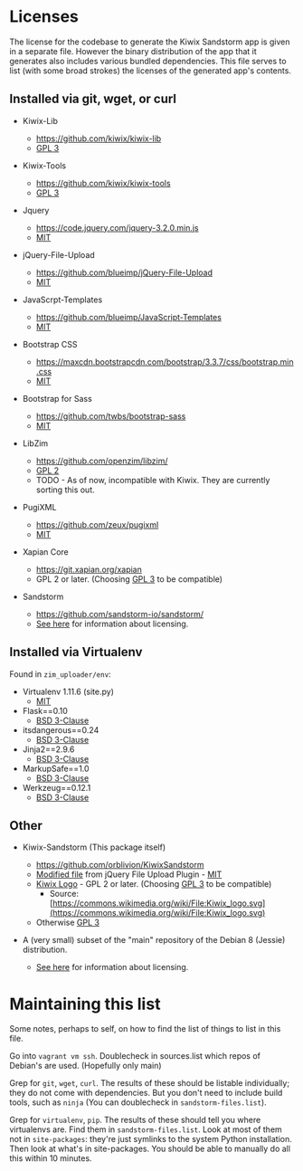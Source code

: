# Licenses

The license for the codebase to generate the Kiwix Sandstorm app is given in a separate file. However the binary distribution of the app that it generates also includes various bundled dependencies. This file serves to list (with some broad strokes) the licenses of the generated app's contents.

## Installed via git, wget, or curl

* Kiwix-Lib
  * https://github.com/kiwix/kiwix-lib
  * [GPL 3](https://www.gnu.org/licenses/gpl-3.0.en.html)

* Kiwix-Tools
  * https://github.com/kiwix/kiwix-tools
  * [GPL 3](https://www.gnu.org/licenses/gpl-3.0.en.html)

* Jquery
  * https://code.jquery.com/jquery-3.2.0.min.js
  * [MIT](https://opensource.org/licenses/MIT)

* jQuery-File-Upload
  * https://github.com/blueimp/jQuery-File-Upload
  * [MIT](https://opensource.org/licenses/MIT)

* JavaScrpt-Templates
  * https://github.com/blueimp/JavaScript-Templates
  * [MIT](https://opensource.org/licenses/MIT)

* Bootstrap CSS
  * https://maxcdn.bootstrapcdn.com/bootstrap/3.3.7/css/bootstrap.min.css
  * [MIT](https://opensource.org/licenses/MIT)

* Bootstrap for Sass
  * https://github.com/twbs/bootstrap-sass
  * [MIT](https://opensource.org/licenses/MIT)

* LibZim
  * https://github.com/openzim/libzim/
  * [GPL 2](https://www.gnu.org/licenses/old-licenses/gpl-2.0.en.html)
  * TODO - As of now, incompatible with Kiwix. They are currently sorting this out.

* PugiXML
  * https://github.com/zeux/pugixml
  * [MIT](https://opensource.org/licenses/MIT)

* Xapian Core
  * https://git.xapian.org/xapian
  * GPL 2 or later. (Choosing [GPL 3](https://www.gnu.org/licenses/gpl-3.0.en.html) to be compatible)

* Sandstorm
  * https://github.com/sandstorm-io/sandstorm/
  * [See here](https://github.com/sandstorm-io/sandstorm/blob/master/LICENSE) for information about licensing.

## Installed via Virtualenv

Found in `zim_uploader/env`:

* Virtualenv 1.11.6 (site.py)
  * [MIT](https://opensource.org/licenses/MIT)
* Flask==0.10
  * [BSD 3-Clause](https://opensource.org/licenses/BSD-3-Clause)
* itsdangerous==0.24
  * [BSD 3-Clause](https://opensource.org/licenses/BSD-3-Clause)
* Jinja2==2.9.6
  * [BSD 3-Clause](https://opensource.org/licenses/BSD-3-Clause)
* MarkupSafe==1.0
  * [BSD 3-Clause](https://opensource.org/licenses/BSD-3-Clause)
* Werkzeug==0.12.1
  * [BSD 3-Clause](https://opensource.org/licenses/BSD-3-Clause)

## Other

* Kiwix-Sandstorm (This package itself)
  * https://github.com/orblivion/KiwixSandstorm
  * [Modified file](https://github.com/orblivion/KiwixSandstorm/blob/release/zim_uploader/uploader/upload_static/js/main.js) from jQuery File Upload Plugin - [MIT](https://opensource.org/licenses/MIT)
  * [Kiwix Logo](https://github.com/orblivion/KiwixSandstorm/blob/release/zim_uploader/uploader/upload_static/img/kiwix-logo.svg) - GPL 2 or later. (Choosing [GPL 3](https://www.gnu.org/licenses/gpl-3.0.en.html) to be compatible)
    * Source: [https://commons.wikimedia.org/wiki/File:Kiwix_logo.svg](https://commons.wikimedia.org/wiki/File:Kiwix_logo.svg)
  * Otherwise [GPL 3](https://www.gnu.org/licenses/gpl-3.0.en.html)

* A (very small) subset of the "main" repository of the Debian 8 (Jessie) distribution.
  * [See here](https://www.debian.org/legal/licenses/) for information about licensing.

# Maintaining this list

Some notes, perhaps to self, on how to find the list of things to list in this file.

Go into `vagrant vm ssh`. Doublecheck in sources.list which repos of Debian's are used. (Hopefully only main)

Grep for `git`, `wget`, `curl`. The results of these should be listable individually; they do not come with dependencies. But you don't need to include build tools, such as `ninja` (You can doublecheck in `sandstorm-files.list`).

Grep for `virtualenv`, `pip`. The results of these should tell you where virtualenvs are. Find them in `sandstorm-files.list`. Look at most of them not in `site-packages`: they're just symlinks to the system Python installation. Then look at what's in site-packages. You should be able to manually do all this within 10 minutes.
